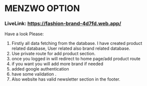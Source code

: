 # MENZWO OPTION 

### LiveLink: https://fashion-brand-4d7fd.web.app/

Have a look Please:

1. Firstly all data fetching from the database. I have created product related database, User related  also brand related database.
2. Use private route for add product section.
3. once you logged in will redirect to home page/add product route
4. if you want you will add more brand if needed
5. added google authentication
6. have some validation .
7. Also website has valid newsletter section in the footer.



